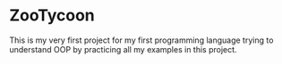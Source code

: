 # ZooTycoon
This is my very first project for my first programming language trying to understand OOP by practicing all my examples in this project.
